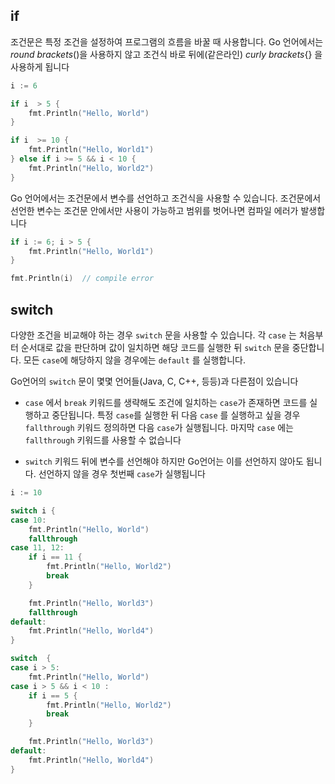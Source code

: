 ## if 
조건문은 특정 조건을 설정하여 프로그램의 흐름을 바꿀 때 사용합니다. Go 언어에서는 *round brackets*()을 사용하지 않고 조건식 바로 뒤에(같은라인) *curly brackets*{} 을 사용하게 됩니다
```Go
i := 6

if i  > 5 {
    fmt.Println("Hello, World")
}

if i  >= 10 {
    fmt.Println("Hello, World1")
} else if i >= 5 && i < 10 {
    fmt.Println("Hello, World2")
} 
```

Go 언어에서는 조건문에서 변수를 선언하고 조건식을 사용할 수 있습니다. 조건문에서 선언한 변수는 조건문 안에서만 사용이 가능하고 범위를 벗어나면 컴파일 에러가 발생합니다

```Go
if i := 6; i > 5 {
    fmt.Println("Hello, World1")
}

fmt.Println(i)  // compile error
``` 

## switch
다양한 조건을 비교해야 하는 경우 `switch` 문을 사용할 수 있습니다.  각 `case` 는 처음부터 순서대로 값을 판단하며 값이 일치하면 해당 코드를 실행한 뒤 `switch` 문을 중단합니다. 모든 `case`에  해당하지 않을 경우에는 `default` 를 실행합니다. 

Go언어의  `switch` 문이 몇몇 언어들(Java, C, C++, 등등)과 다른점이 있습니다 
* `case` 에서 `break` 키워드를 생략해도 조건에 일치하는 `case`가 존재하면 코드를 실행하고 중단됩니다. 특정 `case`를 실행한 뒤 다음 `case` 를 실행하고 싶을 경우 `fallthrough` 키워드 정의하면 다음 `case`가 실행됩니다. 마지막 `case` 에는 `fallthrough` 키워드를 사용할 수 없습니다

* `switch` 키워드 뒤에 변수를 선언해야 하지만 Go언어는 이를 선언하지 않아도 됩니다. 선언하지 않을 경우 첫번째 `case`가 실행됩니다

```Go
i := 10

switch i {
case 10:
	fmt.Println("Hello, World")
	fallthrough
case 11, 12:
	if i == 11 {
		fmt.Println("Hello, World2")
		break
	}

	fmt.Println("Hello, World3")
	fallthrough
default:
	fmt.Println("Hello, World4")
}

switch  {
case i > 5:
	fmt.Println("Hello, World")
case i > 5 && i < 10 :
	if i == 5 {
		fmt.Println("Hello, World2")
		break
	}

	fmt.Println("Hello, World3")
default:
	fmt.Println("Hello, World4")
}
```
